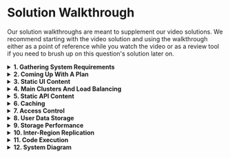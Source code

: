 # Solution Walkthrough

Our solution walkthroughs are meant to supplement our video solutions. We recommend starting with the video solution and using the walkthrough either as a point of reference while you watch the video or as a review tool if you need to brush up on this question's solution later on.

<details>
<summary><b>1. Gathering System Requirements</b></summary>
As with any systems design interview question, the first thing that we want to do is to gather system requirements; we need to figure out what system we're building exactly.

From the answers we were given to our clarifying questions (see Prompt Box), we're building the core AlgoExpert user flow, which includes users landing on the website, accessing questions, marking them as complete, writing code, running code, and having their code saved.

We don't need to worry about payments or authentication, and we don't need to go too deep into the code-execution engine.

We're building this platform for a global audience, with an emphasis on U.S. and India users, and we don't need to overly optimize our system's availability. We probably don't need more than two or three nines, because we're not building a health or security system, and this gets us somewhere between <b>8 hours and 3 days</b> of downtime per year, which is reasonable. All in all, this means that we don't need to worry <i>too</i> much about availability.

We care about latency and throughput within reason, but apart from the code-execution engine, this doesn't seem like a particularly difficult aspect of our system.
</details>


<details>
<summary><b>2. Coming Up With A Plan</b></summary>
It's important to organize ourselves and to lay out a clear plan regarding how we're going to tackle our design. What are the major, distinguishable components of our how system?

On the one hand, AlgoExpert has a lot of static content; the entire home page, for instance, is static, and it has a lot of images. On the other hand, AlgoExpert isn't <i>just</i> a static website; it clearly has a lot of dynamic content that users themselves can generate (code that they can write, for example). So we'll need to have a robust API backing our UI, and given that user content gets saved on the website, we'll also need a database backing our API.

We can divide our system into 3 core components:

<ul>
<li>Static UI content</li>
<li>Accessing and interacting with questions (question completion status, saving solutions, etc.)</li>
<li>Ability to run code</li>
</ul>

Note that the second bullet point will likely get further divided.
</details>



<details>
<summary><b>3. Static UI Content</b></summary>
For the UI static content, we can put public assets like images and JavaScript bundles in a blob store: <b>S3 or Google Cloud Storage</b>. Since we're catering to a global audience and we care about having a responsive website (especially the home page of the website), we might want to use a <b>Content Delivery Network</b> (CDN) to serve that content. This is especially important for a better mobile experience because of the slow connections that phones use.
</details>


<details>
<summary><b>4. Main Clusters And Load Balancing</b></summary>
For our main backend servers, we can have 2 primary clusters in the 2 important regions: U.S. and India.

We can have some DNS load balancing to route API requests to the cluster closest to the user issuing the requests, and within a region, we can have some <b>path-based load balancing</b> to separate our services (payments, authentication, code execution, etc.), especially since the code execution platform will probably need to run on different kinds of servers compared to those of the rest of the API. Each service can probably have a set of servers, and we can do some round-robin load balancing at that level (this is probably handled directly at the path-based load balancing layer).
</details>


<details>
<summary><b>5. Static API Content</b></summary>
There's a lot of static API content on AlgoExpert: namely, the list of questions and all of their solutions. We can store all of this data in a blob store for simplicity.
</details>


<details>
<summary><b>6. Caching</b></summary>
We can implement 2 layers of caching for this static API content.

We can have client-side caching; this will improve the user experience on the platform (users will only need to load questions once per session), and this will reduce the load on our backend servers (this will probably save 2-3 network calls per session).

We can also have some in-memory caching on our servers. If we approximate 100 questions with 10 languages and 5KB per solution, this should be less than <b>100 * 10 * 5000 bytes = 5MB</b> of total data to keep in memory, which is perfectly fine.

Since we were told that we want to make changes to static API content every couple of days and that we want those changes to be reflected in production as soon as possible, we can invalidate, evict and replace the data in our server-side caches every 30 minutes or so.
</details>


<details>
<summary><b>7. Access Control</b></summary>
Whenever you're designing a system, it's important to think about any potential access control that needs to be implemented. In the case of AlgoExpert, there's straightforward access control with regards to question content: users who haven't purchased AlgoExpert can't access individual questions. We can implement this fairly easily by just making some internal API call whenever a user requests our static API content to figure out if the user owns the product before returning the full content for questions.
</details>


<details>
<summary><b>8. User Data Storage</b></summary>
For user data, we have to design the storage of question completion status and of user solutions to questions. Since this data will have to be queried a lot, a SQL database like <b>Postgres or MySQL</b> seems like a good choice.

We can have 2 tables. The first table might be <b>question_completion_status</b>, which would probably have the following columns:

<ul>
<li>id: <i>integer</i>, primary key (an auto-incremented integer for instance)</li>
<li>user_id: <i>string</i>, references the id of the user (can be obtained from auth)</li>
<li>question_id: <i>string</i>, references the id of the question</li>
<li>completion_status: <i>string</i>, enum to represent the completion status of the question</li>
</ul>

We could have a uniqueness constraint on (user_id, question_id) and an index on user_id for fast querying.

The second table might be <b>user_solutions</b>:

<ul>
<li>id: <i>integer</i>, primary key (an auto-incremented integer for instance)</li>
<li>user_id: <i>string</i>, references the id of the user (can be obtained from auth)</li>
<li>question_id: <i>string</i>,references the id of the question</li>
<li>language: <i>string</i>, references the language of the solution</li>
<li>solution: <i>string</i>, contains the user's solution</li>
</ul>

We could have a uniqueness constraint on (<b>user_id, question_id, language</b>) and an index on <b>user_id</b> as well as one on <b>question_id</b>. If the number of languages goes up significantly, we might also want to index on language to allow for fast per-language querying so that the UI doesn't fetch all of a user's solutions at the same time (this might be a lot of data for slow connections).
</details>


<details>
<summary><b>9. Storage Performance</b></summary>
Marking questions as complete and typing code in the coding workspace (with a 1-3 second <B>debounce</b> for performance reasons) will issue API calls that write to the database. We likely won't get more than <b>1000 writes per second</b> given our user numbers (assuming roughly 10,000 users on the platform at any given point in time), which SQL databases can definitely handle.

We can have 2 major database servers, each serving our 2 main regions: 1 in North America and 1 in India (perhaps serving Southeast Asia). If need be, we can add a 3rd cluster serving Europe exclusively (or other parts of the world, as our platform grows).
</details>


<details>
<summary><b>10. Inter-Region Replication</b></summary>
Since we'll have 2 primary database servers, we'll need to keep them up to date with each other. Fortunately, users on AlgoExpert don't share user-generated content; this means that we don't need data that's written to 1 database server to immediately be written to the other database server (this would likely have eliminated the latency improvements we got by having regional databases).

That being said, we <i>do</i> need to keep our databases up to date with each other, since users might travel around the world and hit a different database server than their typical one.

For this, we can have some async replication between our database servers. The replication can occur every 12 hours, and we can adjust this according to behavior in the system and amount of data that gets replicated across continents.
</details>


<details>
<summary><b>11. Code Execution</b></summary>
First of all, we should implement some rate limiting. A service like code execution lends itself perfectly to rate limiting, and we can implement some tier-based rate limiting using a K-V Store like Redis to easily prevent DoS attacks. We can limit the number of code runs to once every second, 3 times per 5 seconds, and 5 times per minute. This will prevent DoS attacks through the code-execution API, but it'll still allow for a good user experience when running code.

Since we want 1-3 seconds of latency for running code, we need to keep a set of special servers--our "workers"-- ready to run code at all times. They can each clean up after running user code (remove extra generated files as a result of compilation, for example) so that they don’t need to be killed at any point. Our backend servers can contact a free worker and get the response from that worker when it's done running code (or if the code timed out), and our servers can return that to the UI in the same request.

Given that certain languages need to be compiled, we can estimate that it would take on average 1 second to compile and run the code for each language. People don’t run code that often, so we can expect 10 run-codes per second in total given roughly 10,000 users on the website at once, so we'll probably need 10-100 machines to satisfy our original latency requirement of 1-3 seconds per run-code (10 machines if 10 run-codes per second is accurate, more if we experience higher load).

This design scales horizontally with our number of users, and it can scale vertically to make running code even faster (more CPU == faster runs).

Lastly, we can have some logging and monitoring in our system, especially for running code (tracking run-code events per language, per user, per question, average response time, etc.). This will help us automatically scale our clusters when user demand goes up or down. This can also be useful to know if any malicious behavior is happening with the code-execution engine.
</details>


<details>
<summary><b>12. System Diagram</b></summary>
</details>